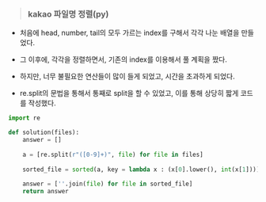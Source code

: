 >### kakao 파일명 정렬(py)   

- 처음에 head, number, tail의 모두 가르는 index를 구해서 각각 나눈 배열을 만들었다.   

- 그 이후에, 각각을 정렬하면서, 기존의 index를 이용해서 풀 계획을 짰다.   

- 하지만, 너무 불필요한 연산들이 많이 들게 되었고, 시간을 초과하게 되었다.    

- re.split의 문법을 통해서 통째로 split을 할 수 있었고, 이를 통해 상당히 짧게 코드를 작성했다.   

```py
import re 

def solution(files):
    answer = []
    
    a = [re.split(r"([0-9]+)", file) for file in files]
    
    sorted_file = sorted(a, key = lambda x : (x[0].lower(), int(x[1])))
    
    answer = [''.join(file) for file in sorted_file]
    return answer
```

